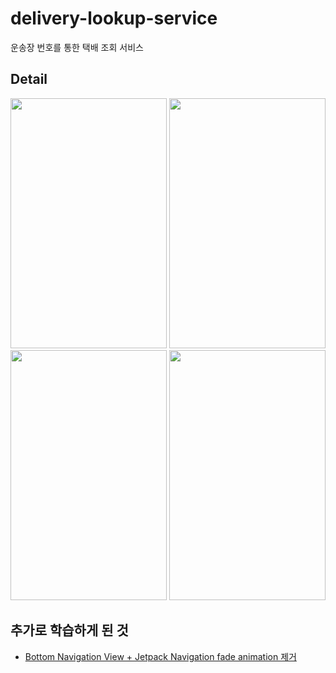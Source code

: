 # delivery-lookup-service                   
운송장 번호를 통한 택배 조회 서비스                  

## Detail                     

<img src="https://user-images.githubusercontent.com/71416677/145714931-b03d35d6-ce45-46a4-b26d-aa67e9d7b4b5.gif" width="250" height="400"/>    <img src="https://user-images.githubusercontent.com/71416677/145714943-383d6a26-c83d-40a5-934b-98ba9f90cd88.gif" width="250" height="400"/>                            <img src="https://user-images.githubusercontent.com/71416677/145714971-60e8abb2-8fc6-437a-8bde-474d8bfde019.gif" width="250" height="400"/>        <img src="https://user-images.githubusercontent.com/71416677/145714992-0132563f-5df0-40da-86ac-a4356dbb3a91.gif" width="250" height="400"/>

## 추가로 학습하게 된 것                           
* [Bottom Navigation View + Jetpack Navigation fade animation 제거](https://hungseong.tistory.com/35)             

